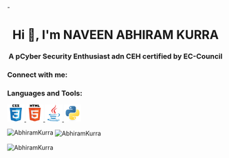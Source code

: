 -<h1 align="center">Hi 👋, I'm NAVEEN ABHIRAM KURRA</h1>
<h3 align="center">A pCyber Security Enthusiast adn CEH certified by EC-Council</h3>

<h3 align="left">Connect with me:</h3>
<p align="left">
</p>

<h3 align="left">Languages and Tools:</h3>
<p align="left"> <a href="https://www.w3schools.com/css/" target="_blank" rel="noreferrer"> <img src="https://raw.githubusercontent.com/devicons/devicon/master/icons/css3/css3-original-wordmark.svg" alt="css3" width="40" height="40"/> </a> <a href="https://www.w3.org/html/" target="_blank" rel="noreferrer"> <img src="https://raw.githubusercontent.com/devicons/devicon/master/icons/html5/html5-original-wordmark.svg" alt="html5" width="40" height="40"/> </a> <a href="https://www.java.com" target="_blank" rel="noreferrer"> <img src="https://raw.githubusercontent.com/devicons/devicon/master/icons/java/java-original.svg" alt="java" width="40" height="40"/> </a> <a href="https://www.python.org" target="_blank" rel="noreferrer"> <img src="https://raw.githubusercontent.com/devicons/devicon/master/icons/python/python-original.svg" alt="python" width="40" height="40"/> </a> </p>

<p><img align="left" src="https://github-readme-stats.vercel.app/api/top-langs?username=AbhiramKurra&show_icons=true&locale=en&layout=compact" alt="AbhiramKurra" /></p>

<p>&nbsp;<img align="center" src="https://github-readme-stats.vercel.app/api?username=AbhiramKurra&show_icons=true&locale=en" alt="AbhiramKurra" /></p>

<p><img align="center" src="https://github-readme-streak-stats.herokuapp.com/?user=AbhiramKurra&" alt="AbhiramKurra " /></p>
